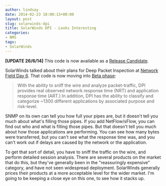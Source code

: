 ```yaml
---
author: lindsay
date: 2014-02-23 18:00:13+00:00
layout: post
slug: solarwinds-dpi
title: SolarWinds DPI - Looks Interesting
categories:
- NMS
tags:
- SolarWinds
---
```


**[UPDATE 26/6/14]** This code is now available as a [Release Candidate](http://thwack.solarwinds.com/community/solarwinds-community/product-blog/blog/2014/06/25/npm-110-release-candidate-now-available).

SolarWinds talked about their plans for Deep Packet Inspection at [Network Field Day 6](http://techfieldday.com/appearance/solarwinds-presents-at-networking-field-day-6/). That code is now moving into [Beta phase](http://thwack.solarwinds.com/community/solarwinds-community/product-blog/blog/2014/02/11/beta-for-solarwinds-deep-traffic-analysis-now-available):


> With the ability to sniff the wire and analyze packet-traffic, DPI provides real observed network response time (NRT) and application response time (ART.) In addition, DPI has the ability to classify and categorize ~1300 different applications by associated purpose and risk-level.

SNMP on its own can tell you how full your pipes are, but it doesn't tell you much about what's filling those pipes. If you add NetFlow/sFlow, you can find out who and what is filling those pipes. But that doesn't tell you much about how those applications are performing. You can see how many bytes were transferred, but you can't see what the response time was, and you can't work out if delays are caused by the network or the application.

To get that sort of detail, you have to sniff the traffic on the wire, and perform detailed session analysis. There are several products on the market that do this, but they've generally been in the "reassuringly expensive" category, and have not seen widespread deployment. SolarWinds generally prices their products at a more acceptable level for the wider market. I'm going to be keeping a close eye on this one, to see how it stacks up.
